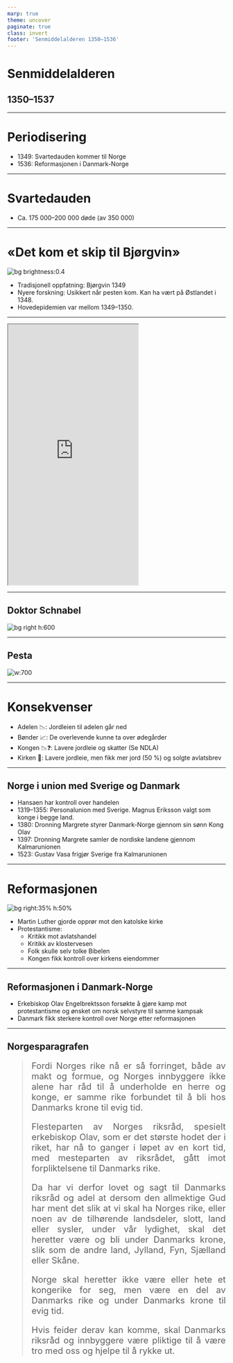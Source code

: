 ```yaml
---
marp: true
theme: uncover
paginate: true
class: invert
footer: 'Senmiddelalderen 1350–1536'
---
```


# Senmiddelalderen

## 1350–1537

---

# Periodisering

- 1349: Svartedauden kommer til Norge
- 1536: Reformasjonen i Danmark-Norge

---
# Svartedauden
* Ca. 175 000–200 000 døde (av 350 000)

---

# <!-- fit --> «Det kom et skip til Bjørgvin»

![bg brightness:0.4](https://imaginary.abcmedia.no/resize?force=false&width=2560&aspectratio=16:9&nocrop=false&interlace=true&url=https%3A%2F%2Fabcnyheter.drpublish.aptoma.no%2Fout%2Fimages%2Farticle%2F%2F2019%2F02%2F14%2F195551838%2F1%2Foriginal%2F6312018.jpg)

* Tradisjonell oppfatning: Bjørgvin 1349
* Nyere forskning: Usikkert når pesten kom. Kan ha vært på Østlandet i 1348. 
* Hovedepidemien var mellom 1349–1350.

---

<iframe height=600 src="https://tv.nrk.no/program/KMTE50001515"></iframe>

---
## Doktor Schnabel
![bg right h:600](https://upload.wikimedia.org/wikipedia/commons/e/ea/Paul_F%C3%BCrst%2C_Der_Doctor_Schnabel_von_Rom_%28coloured_version%29.png)

---
## Pesta
![w:700](https://media.snl.no/media/10763/standard_compressed_svartedauden__e2_80_93_1_1.jpg)

---
# Konsekvenser



* Adelen :chart_with_downwards_trend:: Jordleien til adelen går ned
* Bønder :chart_with_upwards_trend:: De overlevende kunne ta over ødegårder
* Kongen :chart_with_downwards_trend::question:: Lavere jordleie og skatter (Se NDLA)
* Kirken :lotus_position:: Lavere jordleie, men fikk mer jord (50 %) og solgte avlatsbrev

---
## <!-- fit --> Norge i union med Sverige og Danmark
* Hansaen har kontroll over handelen
* 1319–1355: Personalunion med Sverige. Magnus Eriksson valgt som konge i begge land.
* 1380: Dronning Margrete styrer Danmark-Norge gjennom sin sønn Kong Olav
* 1397: Dronning Margrete samler de nordiske landene gjennom Kalmarunionen
* 1523: Gustav Vasa frigjør Sverige fra Kalmarunionen
---
# Reformasjonen

![bg right:35% h:50%](https://media.thegospelcoalition.org/static-blogs/justin-taylor/files/2010/10/Luther-nailing-theses-560x538.jpg)

* Martin Luther gjorde opprør mot den katolske kirke 
* Protestantisme:
  * Kritikk mot avlatshandel
  * Kritikk av klostervesen
  * Folk skulle selv tolke Bibelen
  * Kongen fikk kontroll over kirkens eiendommer

---
## Reformasjonen i Danmark-Norge

* Erkebiskop Olav Engelbrektsson forsøkte å gjøre kamp mot protestantisme og ønsket om norsk selvstyre til samme kampsak
* Danmark fikk sterkere kontroll over Norge etter reformasjonen

---
## Norgesparagrafen
<style scoped>
blockquote {
  font-size: 20px;
  text-align: justify;
}
</style>
> Fordi Norges rike nå er så forringet, både av makt og formue, og Norges innbyggere ikke alene har råd til å underholde en herre og konge, er samme rike forbundet til å bli hos Danmarks krone til evig tid.
> 
> Flesteparten av Norges riksråd, spesielt erkebiskop Olav, som er det største hodet der i riket, har nå to ganger i løpet av en kort tid, med mesteparten av riksrådet, gått imot forpliktelsene til Danmarks rike.
> 
> Da har vi derfor lovet og sagt til Danmarks riksråd og adel at dersom den allmektige Gud har ment det slik at vi skal ha Norges rike, eller noen av de tilhørende landsdeler, slott, land eller sysler, under vår lydighet, skal det heretter være og bli under Danmarks krone, slik som de andre land, Jylland, Fyn, Sjælland eller Skåne.
> 
> Norge skal heretter ikke være eller hete et kongerike for seg, men være en del av Danmarks rike og under Danmarks krone til evig tid. 
>
> Hvis feider derav kan komme, skal Danmarks riksråd og innbyggere være pliktige til å være tro med oss og hjelpe til å rykke ut.